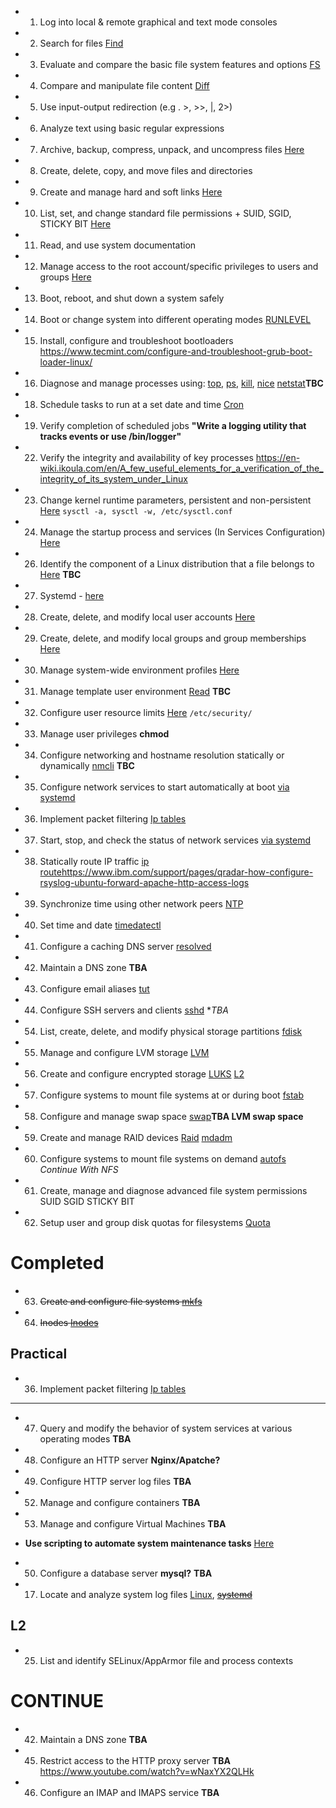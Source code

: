 * 1. Log into local & remote graphical and text mode consoles
* 2. Search for files [Find](/find.md)
* 3. Evaluate and compare the basic file system features and options [FS](/topics1/fs/fs.md)
* 4. Compare and manipulate file content [Diff](/topics1/diff.md)
* 5. Use input-output redirection (e.g . >, >>, |, 2>)
* 6. Analyze text using basic regular expressions
* 7. Archive, backup, compress, unpack, and uncompress files [Here](/topics1/compress/compress_backup.md)
* 8. Create, delete, copy, and move files and directories
* 9. Create and manage hard and soft links [Here](/topics1/links.md)
* 10. List, set, and change standard file permissions + SUID, SGID, STICKY BIT [Here](/file_perrmissions.md)

* 11. Read, and use system documentation
* 12. Manage access to the root account/specific privileges to users and groups [Here](/root_access.md)
* 13. Boot, reboot, and shut down a system safely
* 14. Boot or change system into different operating modes [RUNLEVEL](/run_levels.md)
* 15. Install, configure and troubleshoot bootloaders https://www.tecmint.com/configure-and-troubleshoot-grub-boot-loader-linux/

* 16. Diagnose and manage processes using: [top](/top.md), [ps](/ps.md), [kill](/kill.md), [nice](/nice.md) [netstat](/netstat.md)**TBC**
* 18. Schedule tasks to run at a set date and time [Cron](/cron.md)
* 19. Verify completion of scheduled jobs **"Write a logging utility that tracks events or use /bin/logger"**
* 22. Verify the integrity and availability of key processes https://en-wiki.ikoula.com/en/A_few_useful_elements_for_a_verification_of_the_integrity_of_its_system_under_Linux

* 23. Change kernel runtime parameters, persistent and non-persistent [Here](/runtime_parameters.md) `sysctl -a, sysctl -w, /etc/sysctl.conf`
* 24. Manage the startup process and services (In Services Configuration) [Here](/systemd.md)
* 26. Identify the component of a Linux distribution that a file belongs to [Here](/identify_which_file_belongs_to.md) **TBC**
* 27. Systemd - [here](/systemd.md)
* 28. Create, delete, and modify local user accounts [Here](/user_administration.md)
* 29. Create, delete, and modify local groups and group memberships [Here](/topic1/gpasswd.md)
* 30. Manage system-wide environment profiles [Here](/env_profiles.md)
* 31. Manage template user environment [Read](/template_usr_env.md) **TBC**
* 32. Configure user resource limits [Here](/usr_resource_limits.md) `/etc/security/`
* 33. Manage user privileges **chmod**
* 34. Configure networking and hostname resolution statically or dynamically [nmcli](/nmcli.md) **TBC**
* 35. Configure network services to start automatically at boot [via systemd](/start_stop_network_service.md)
* 36. Implement packet filtering [Ip tables](/packet_filtering.md)
* 37. Start, stop, and check the status of network services [via systemd](/start_stop_network_service.md)
* 38. Statically route IP traffic [ip route](/static_ip_routing.md)https://www.ibm.com/support/pages/qradar-how-configure-rsyslog-ubuntu-forward-apache-http-access-logs
* 39. Synchronize time using other network peers [NTP](/ntp.md)
* 40. Set time and date [timedatectl](/timedatectl.md)
* 41. Configure a caching DNS server [resolved](/dns_caching.md)
* 42. Maintain a DNS zone **TBA**
* 43. Configure email aliases [tut](/https://www.walkernews.net/2008/01/16/how-to-setup-email-alias-in-red-hat-linux/)
* 44. Configure SSH servers and clients [sshd](/ssh_config.md) **TBA*

* 54. List, create, delete, and modify physical storage partitions [fdisk](/command_line_utilities/fdisk.md)
* 55. Manage and configure LVM storage [LVM](/topics1/lvm.md)
* 56. Create and configure encrypted storage [LUKS](/encrypted_storage.md) [L2](/luks2.md)
* 57. Configure systems to mount file systems at or during boot [fstab](/topics1/fstab.md)
* 58. Configure and manage swap space [swap](/swap.md)**TBA LVM swap space**
* 59. Create and manage RAID devices [Raid](/RAID/raid.md) [mdadm](/topics1/mdadm/mdadm.md)
* 60. Configure systems to mount file systems on demand [autofs](/autofs.md) *Continue With NFS*
* 61. Create, manage and diagnose advanced file system permissions SUID SGID STICKY BIT
* 62. Setup user and group disk quotas for filesystems [Quota](/quota.md)




# Completed






* 63. <s>Create and configure file systems [mkfs](/topics1/mkfs.md)</s>
* 64. <s>Inodes [Inodes](/topics1/inode.md)</s>




 

























## Practical


* 36. Implement packet filtering [Ip tables](/packet_filtering.md)

---
* 47. Query and modify the behavior of system services at various operating modes **TBA**
* 48. Configure an HTTP server **Nginx/Apatche?**
* 49. Configure HTTP server log files **TBA**
* 52. Manage and configure containers **TBA**
* 53. Manage and configure Virtual Machines **TBA**
* **Use scripting to automate system maintenance tasks**  [Here](/scripts_for_system_maintenance/)

* 50. Configure a database server **mysql?** **TBA** 

 

* 17. Locate and analyze system log files [Linux](/logging.md), <s>[systemd](/loggd.md)</s>


## L2

* 25. List and identify SELinux/AppArmor file and process contexts



# CONTINUE



* 42. Maintain a DNS zone **TBA**

* 45. Restrict access to the HTTP proxy server **TBA** https://www.youtube.com/watch?v=wNaxYX2QLHk
* 46. Configure an IMAP and IMAPS service **TBA**

